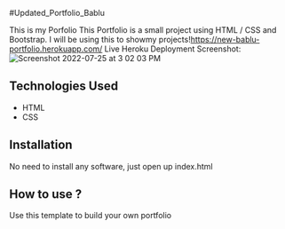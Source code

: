 #Updated_Portfolio_Bablu

This is my Porfolio This Portfolio is a small project using HTML / CSS and Bootstrap. I will be using this to showmy projects!https://new-bablu-portfolio.herokuapp.com/ Live Heroku Deployment Screenshot:
![Screenshot 2022-07-25 at 3 02 03 PM](https://user-images.githubusercontent.com/109030441/180747013-f48ab5dd-4e8a-45cb-b95d-1cb123893c60.png)


## Technologies Used
* HTML
* CSS
## Installation
No need to install any software, just open up index.html
## How to use ?
Use this template to build your own portfolio
